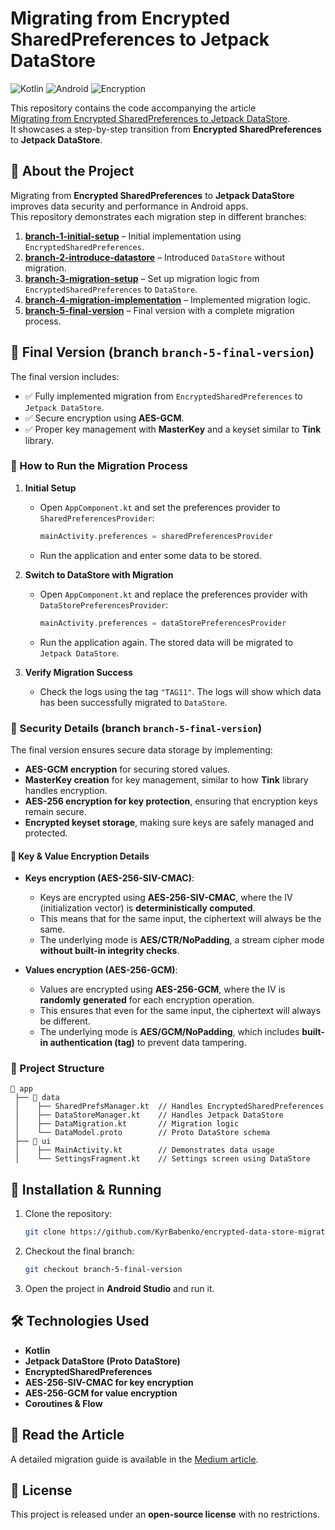 # Migrating from Encrypted SharedPreferences to Jetpack DataStore

![Kotlin](https://img.shields.io/badge/Kotlin-1.8.0-blueviolet)
![Android](https://img.shields.io/badge/Android-DataStore-green)
![Encryption](https://img.shields.io/badge/Security-Encryption-orange)

This repository contains the code accompanying the article  
[Migrating from Encrypted SharedPreferences to Jetpack DataStore](https://medium.com/@kyr.babenko/migrating-from-encrypted-sharedpreferences-to-jetpack-datastore-d4bb20f609a6).  
It showcases a step-by-step transition from **Encrypted SharedPreferences** to **Jetpack DataStore**.

## 📌 About the Project
Migrating from **Encrypted SharedPreferences** to **Jetpack DataStore** improves data security and performance in Android apps.  
This repository demonstrates each migration step in different branches:

1. **[branch-1-initial-setup](https://github.com/KyrBabenko/encrypted-data-store-migration/tree/branch-1-initial-setup)** – Initial implementation using `EncryptedSharedPreferences`.
2. **[branch-2-introduce-datastore](https://github.com/KyrBabenko/encrypted-data-store-migration/tree/branch-2-introduce-datastore)** – Introduced `DataStore` without migration.
3. **[branch-3-migration-setup](https://github.com/KyrBabenko/encrypted-data-store-migration/tree/branch-3-migration-setup)** – Set up migration logic from `EncryptedSharedPreferences` to `DataStore`.
4. **[branch-4-migration-implementation](https://github.com/KyrBabenko/encrypted-data-store-migration/tree/branch-4-migration-implementation)** – Implemented migration logic.
5. **[branch-5-final-version](https://github.com/KyrBabenko/encrypted-data-store-migration/tree/branch-5-final-version)** – Final version with a complete migration process.

## 🚀 Final Version (branch `branch-5-final-version`)
The final version includes:
- ✅ Fully implemented migration from `EncryptedSharedPreferences` to `Jetpack DataStore`.
- ✅ Secure encryption using **AES-GCM**.
- ✅ Proper key management with **MasterKey** and a keyset similar to **Tink** library.

### 🔹 How to Run the Migration Process
1. **Initial Setup**
    - Open `AppComponent.kt` and set the preferences provider to `SharedPreferencesProvider`:
      ```kotlin
      mainActivity.preferences = sharedPreferencesProvider
      ```
    - Run the application and enter some data to be stored.

2. **Switch to DataStore with Migration**
    - Open `AppComponent.kt` and replace the preferences provider with `DataStorePreferencesProvider`:
      ```kotlin
      mainActivity.preferences = dataStorePreferencesProvider
      ```
    - Run the application again. The stored data will be migrated to `Jetpack DataStore`.

3. **Verify Migration Success**
    - Check the logs using the tag `"TAG11"`. The logs will show which data has been successfully migrated to `DataStore`.

### 🔐 Security Details (branch `branch-5-final-version`)
The final version ensures secure data storage by implementing:
- **AES-GCM encryption** for securing stored values.
- **MasterKey creation** for key management, similar to how **Tink** library handles encryption.
- **AES-256 encryption for key protection**, ensuring that encryption keys remain secure.
- **Encrypted keyset storage**, making sure keys are safely managed and protected.

#### 🔹 Key & Value Encryption Details
- **Keys encryption (AES-256-SIV-CMAC)**:
    - Keys are encrypted using **AES-256-SIV-CMAC**, where the IV (initialization vector) is **deterministically computed**.
    - This means that for the same input, the ciphertext will always be the same.
    - The underlying mode is **AES/CTR/NoPadding**, a stream cipher mode **without built-in integrity checks**.

- **Values encryption (AES-256-GCM)**:
    - Values are encrypted using **AES-256-GCM**, where the IV is **randomly generated** for each encryption operation.
    - This ensures that even for the same input, the ciphertext will always be different.
    - The underlying mode is **AES/GCM/NoPadding**, which includes **built-in authentication (tag)** to prevent data tampering.

### 📂 Project Structure
```
📂 app
 ├── 📂 data
 │    ├── SharedPrefsManager.kt  // Handles EncryptedSharedPreferences
 │    ├── DataStoreManager.kt    // Handles Jetpack DataStore
 │    ├── DataMigration.kt       // Migration logic
 │    └── DataModel.proto        // Proto DataStore schema
 ├── 📂 ui
 │    ├── MainActivity.kt        // Demonstrates data usage
 │    └── SettingsFragment.kt    // Settings screen using DataStore
```

## 🔧 Installation & Running
1. Clone the repository:
   ```sh
   git clone https://github.com/KyrBabenko/encrypted-data-store-migration.git
   ```
2. Checkout the final branch:
   ```sh
   git checkout branch-5-final-version
   ```
3. Open the project in **Android Studio** and run it.

## 🛠️ Technologies Used
- **Kotlin**
- **Jetpack DataStore (Proto DataStore)**
- **EncryptedSharedPreferences**
- **AES-256-SIV-CMAC for key encryption**
- **AES-256-GCM for value encryption**
- **Coroutines & Flow**

## 📖 Read the Article
A detailed migration guide is available in the [Medium article](https://medium.com/@kyr.babenko/migrating-from-encrypted-sharedpreferences-to-jetpack-datastore-d4bb20f609a6).

## 📝 License
This project is released under an **open-source license** with no restrictions.
~~~~